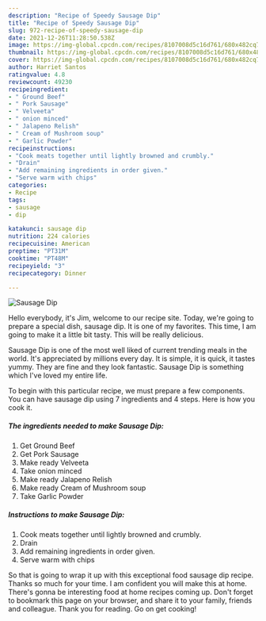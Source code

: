 ```yaml
---
description: "Recipe of Speedy Sausage Dip"
title: "Recipe of Speedy Sausage Dip"
slug: 972-recipe-of-speedy-sausage-dip
date: 2021-12-26T11:28:50.538Z
image: https://img-global.cpcdn.com/recipes/8107008d5c16d761/680x482cq70/sausage-dip-recipe-main-photo.jpg
thumbnail: https://img-global.cpcdn.com/recipes/8107008d5c16d761/680x482cq70/sausage-dip-recipe-main-photo.jpg
cover: https://img-global.cpcdn.com/recipes/8107008d5c16d761/680x482cq70/sausage-dip-recipe-main-photo.jpg
author: Harriet Santos
ratingvalue: 4.8
reviewcount: 49230
recipeingredient:
- " Ground Beef"
- " Pork Sausage"
- " Velveeta"
- " onion minced"
- " Jalapeno Relish"
- " Cream of Mushroom soup"
- " Garlic Powder"
recipeinstructions:
- "Cook meats together until lightly browned and crumbly."
- "Drain"
- "Add remaining ingredients in order given."
- "Serve warm with chips"
categories:
- Recipe
tags:
- sausage
- dip

katakunci: sausage dip 
nutrition: 224 calories
recipecuisine: American
preptime: "PT31M"
cooktime: "PT48M"
recipeyield: "3"
recipecategory: Dinner

---
```



![Sausage Dip](https://img-global.cpcdn.com/recipes/8107008d5c16d761/680x482cq70/sausage-dip-recipe-main-photo.jpg)

Hello everybody, it's Jim, welcome to our recipe site. Today, we're going to prepare a special dish, sausage dip. It is one of my favorites. This time, I am going to make it a little bit tasty. This will be really delicious.

Sausage Dip is one of the most well liked of current trending meals in the world. It's appreciated by millions every day. It is simple, it is quick, it tastes yummy. They are fine and they look fantastic. Sausage Dip is something which I've loved my entire life.




To begin with this particular recipe, we must prepare a few components. You can have sausage dip using 7 ingredients and 4 steps. Here is how you cook it.

<!--inarticleads1-->

##### The ingredients needed to make Sausage Dip:

1. Get  Ground Beef
1. Get  Pork Sausage
1. Make ready  Velveeta
1. Take  onion minced
1. Make ready  Jalapeno Relish
1. Make ready  Cream of Mushroom soup
1. Take  Garlic Powder




<!--inarticleads2-->

##### Instructions to make Sausage Dip:

1. Cook meats together until lightly browned and crumbly.
1. Drain
1. Add remaining ingredients in order given.
1. Serve warm with chips




So that is going to wrap it up with this exceptional food sausage dip recipe. Thanks so much for your time. I am confident you will make this at home. There's gonna be interesting food at home recipes coming up. Don't forget to bookmark this page on your browser, and share it to your family, friends and colleague. Thank you for reading. Go on get cooking!
